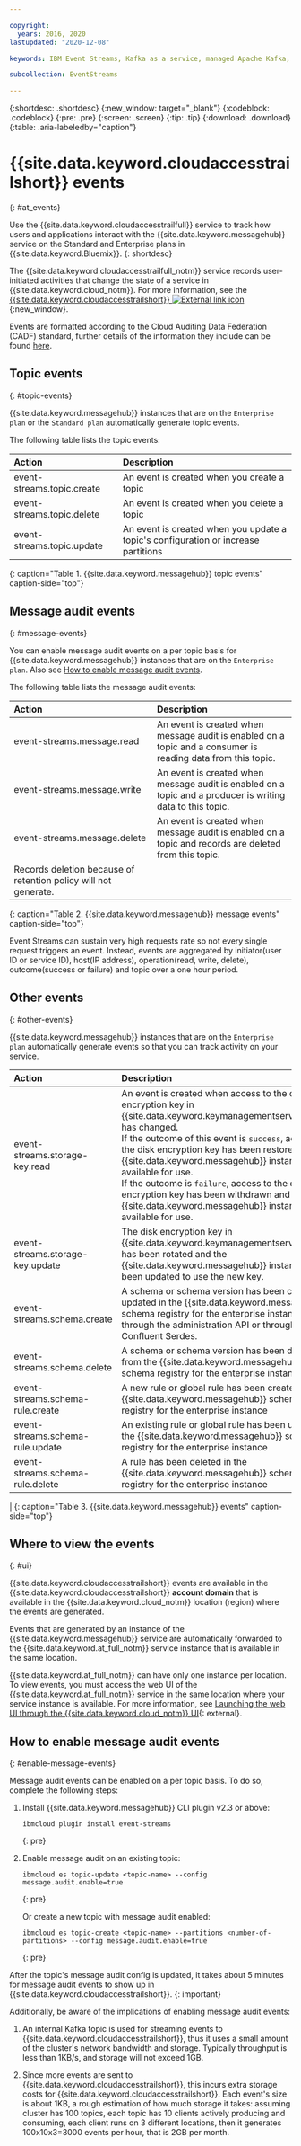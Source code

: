 ```yaml
---

copyright:
  years: 2016, 2020
lastupdated: "2020-12-08"

keywords: IBM Event Streams, Kafka as a service, managed Apache Kafka, activity

subcollection: EventStreams

---
```


{:shortdesc: .shortdesc}
{:new_window: target="_blank"}
{:codeblock: .codeblock}
{:pre: .pre}
{:screen: .screen}
{:tip: .tip}
{:download: .download}
{:table: .aria-labeledby="caption"}

<!-- Name your file `at-events.md` and include it in the Reference nav group in your toc file. -->

# {{site.data.keyword.cloudaccesstrailshort}} events 
{: #at_events}

Use the {{site.data.keyword.cloudaccesstrailfull}} service to track how users and applications interact with the {{site.data.keyword.messagehub}} service on the Standard and Enterprise plans in {{site.data.keyword.Bluemix}}. 
{: shortdesc}

The {{site.data.keyword.cloudaccesstrailfull_notm}} service records user-initiated activities that change the state of a service in {{site.data.keyword.cloud_notm}}. For more information, see the [{{site.data.keyword.cloudaccesstrailshort}} ![External link icon](../../icons/launch-glyph.svg "External link icon")](/docs/Activity-Tracker-with-LogDNA?topic=logdnaat-getting-started#getting-started){:new_window}.

Events are formatted according to the Cloud Auditing Data Federation (CADF) standard, further details of the information 
they include can be found [here](https://cloud.ibm.com/docs/Activity-Tracker-with-LogDNA?topic=Activity-Tracker-with-LogDNA-event).

## Topic events
{: #topic-events}

{{site.data.keyword.messagehub}} instances that are on the `Enterprise plan` or the `Standard plan` automatically generate topic events. 

The following table lists the topic events: 

| Action | Description |
|:-------|:------------|
| event-streams.topic.create | An event is created when you create a topic|
| event-streams.topic.delete | An event is created when you delete a topic|
| event-streams.topic.update | An event is created when you update a topic's configuration or increase partitions|
{: caption="Table 1. {{site.data.keyword.messagehub}} topic events" caption-side="top"}

## Message audit events
{: #message-events}

You can enable message audit events on a per topic basis for {{site.data.keyword.messagehub}} instances that are on the `Enterprise plan`. 
Also see [How to enable message audit events](/docs/EventStreams?topic=EventStreams-at_events#enable-message-events).

The following table lists the message audit events:

| Action | Description |
|:-------|:------------|
| event-streams.message.read | An event is created when message audit is enabled on a topic and a consumer is reading data from this topic.|
| event-streams.message.write | An event is created when message audit is enabled on a topic and a producer is writing data to this topic.|
| event-streams.message.delete | An event is created when message audit is enabled on a topic and records are deleted from this topic. 
Records deletion because of retention policy will not generate.|
{: caption="Table 2. {{site.data.keyword.messagehub}} message events" caption-side="top"}

Event Streams can sustain very high requests rate so not every single request triggers an event. Instead, events are aggregated by 
initiator(user ID or service ID), host(IP address), operation(read, write, delete), outcome(success or failure) and topic over a one hour period.

## Other events
{: #other-events}

{{site.data.keyword.messagehub}} instances that are on the `Enterprise plan` automatically generate events so that you can track activity on your service. 

| Action | Description |
|:-------|:------------|
| event-streams.storage-key.read | An event is created when access to the disk encryption key in {{site.data.keyword.keymanagementserviceshort}} has changed.</br> If the outcome of this event is <code>success</code>, access to the disk encryption key has been restored and the {{site.data.keyword.messagehub}} instance is available for use.</br> If the outcome is <code>failure</code>, access to the disk encryption key has been withdrawn and the {{site.data.keyword.messagehub}} instance is not available for use. |
| event-streams.storage-key.update | The disk encryption key in {{site.data.keyword.keymanagementserviceshort}} has been rotated and the {{site.data.keyword.messagehub}} instance has been updated to use the new key. |
| event-streams.schema.create | A schema  or schema version has been created or updated in the {{site.data.keyword.messagehub}} schema registry for the enterprise instance either through the administration API or through the Confluent Serdes.
| event-streams.schema.delete | A schema or schema version has been deleted from the {{site.data.keyword.messagehub}} schema registry for the enterprise instance|
| event-streams.schema-rule.create | A new rule or global rule has been created in the {{site.data.keyword.messagehub}} schema registry for the enterprise instance|
| event-streams.schema-rule.update | An existing rule or global rule has been updated in the {{site.data.keyword.messagehub}} schema registry for the enterprise instance|
| event-streams.schema-rule.delete | A rule has been deleted in the {{site.data.keyword.messagehub}} schema registry for the enterprise instance|
|
{: caption="Table 3. {{site.data.keyword.messagehub}} events" caption-side="top"}


## Where to view the events
{: #ui}

{{site.data.keyword.cloudaccesstrailshort}} events are available in the {{site.data.keyword.cloudaccesstrailshort}} **account domain** that is available in the {{site.data.keyword.cloud_notm}} location (region) where the events are generated.

Events that are generated by an instance of the {{site.data.keyword.messagehub}} service are automatically forwarded to the {{site.data.keyword.at_full_notm}} service instance that is available in the same location.

{{site.data.keyword.at_full_notm}} can have only one instance per location. To view events, you must access the web UI of the {{site.data.keyword.at_full_notm}} service in the same location where your service instance is available. For more information, see [Launching the web UI through the {{site.data.keyword.cloud_notm}} UI](/docs/Activity-Tracker-with-LogDNA?topic=logdnaat-launch#launch_step2){: external}.


## How to enable message audit events
{: #enable-message-events}

Message audit events can be enabled on a per topic basis. To do so, complete the following steps:

1. Install {{site.data.keyword.messagehub}} CLI plugin v2.3 or above: 

   ```
   ibmcloud plugin install event-streams
   ```
   {: pre}

2. Enable message audit on an existing topic:

   ```
   ibmcloud es topic-update <topic-name> --config message.audit.enable=true
   ```
   {: pre}

   Or create a new topic with message audit enabled:

   ```
   ibmcloud es topic-create <topic-name> --partitions <number-of-partitions> --config message.audit.enable=true
   ```
   {: pre}

After the topic's message audit config is updated, it takes about 5 minutes for message audit events to show up in {{site.data.keyword.cloudaccesstrailshort}}.
{: important}

Additionally, be aware of the implications of enabling message audit events:

1. An internal Kafka topic is used for streaming events to {{site.data.keyword.cloudaccesstrailshort}}, thus it uses a small amount of the cluster's network bandwidth and storage. Typically throughput is less than 1KB/s, and storage will not exceed 1GB.
   
2. Since more events are sent to {{site.data.keyword.cloudaccesstrailshort}}, this incurs extra storage costs for {{site.data.keyword.cloudaccesstrailshort}}. Each event's size is about 1KB, a rough estimation of how much storage it takes: assuming cluster has 100 topics, each topic has 10 clients actively producing and consuming, each client runs on 3 different locations, then it generates 100x10x3=3000 events per hour, that is 2GB per month.
